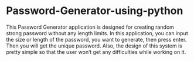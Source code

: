 # Password-Generator-using-python
This Password Generator application is designed for creating random strong password without any length limits. In this application, you can input the size or length of the password, you want to generate, then press enter. Then you will get the unique password. Also, the design of this system is pretty simple so that the user won’t get any difficulties while working on it.
